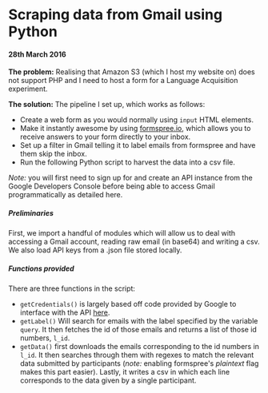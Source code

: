# Scraping data from Gmail using Python
#### 28th March 2016
**The problem:** Realising that Amazon S3 (which I host my website on) does not support PHP and I need to host a form for a Language Acquisition experiment.

**The solution:** The pipeline I set up, which works as follows:

* Create a web form as you would normally using `input` HTML elements.
* Make it instantly awesome by using [formspree.io](http://formspree.io), which allows you to receive answers to your form directly to your inbox.
* Set up a filter in Gmail telling it to label emails from formspree and have them skip the inbox.
* Run the following Python script to harvest the data into a csv file.

*Note:* you will first need to sign up for and create an API instance from the Google Developers Console before being able to access Gmail programmatically as detailed here.

##### Preliminaries
First, we import a handful of modules which will allow us to deal with accessing a Gmail account, reading raw email (in base64) and writing a csv. We also load API keys from a .json file stored locally.

##### Functions provided

There are three functions in the script:
* `getCredentials()` is largely based off code provided by Google to interface with the API [here](https://developers.google.com/gmail/api/quickstart/python#step_3_set_up_the_sample).
* `getLabel()` Will search for emails with the label specified by the variable `query`. It then fetches the id of those emails and returns a list of those id numbers, `l_id`.
* `getData()` first downloads the emails corresponding to the id numbers in `l_id`. It then searches through them with regexes to match the relevant data submitted by participants (*note:* enabling formspree's *plaintext* flag makes this part easier). Lastly, it writes a csv in which each line corresponds to the data given by a single participant.

